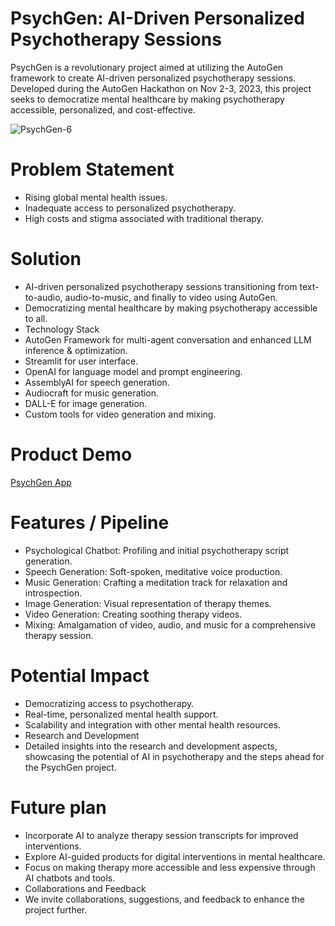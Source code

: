 # PsychGen: AI-Driven Personalized Psychotherapy Sessions
PsychGen is a revolutionary project aimed at utilizing the AutoGen framework to create AI-driven personalized psychotherapy sessions. Developed during the AutoGen Hackathon on Nov 2-3, 2023, this project seeks to democratize mental healthcare by making psychotherapy accessible, personalized, and cost-effective.

![PsychGen-6](https://github.com/datasci888/AutoGEN_Hackathon/assets/119770980/00d2e84f-d01a-414b-a005-61b967af52ed)

# Problem Statement
- Rising global mental health issues.
- Inadequate access to personalized psychotherapy.
- High costs and stigma associated with traditional therapy.

# Solution
- AI-driven personalized psychotherapy sessions transitioning from text-to-audio, audio-to-music, and finally to video using AutoGen.
- Democratizing mental healthcare by making psychotherapy accessible to all.
- Technology Stack
- AutoGen Framework for multi-agent conversation and enhanced LLM inference & optimization.
- Streamlit for user interface.
- OpenAI for language model and prompt engineering.
- AssemblyAI for speech generation.
- Audiocraft for music generation.
- DALL-E for image generation.
- Custom tools for video generation and mixing.

# Product Demo
[PsychGen App](https://psychgen.streamlit.app/)

# Features / Pipeline
- Psychological Chatbot: Profiling and initial psychotherapy script generation.
- Speech Generation: Soft-spoken, meditative voice production.
- Music Generation: Crafting a meditation track for relaxation and introspection.
- Image Generation: Visual representation of therapy themes.
- Video Generation: Creating soothing therapy videos.
- Mixing: Amalgamation of video, audio, and music for a comprehensive therapy session.

# Potential Impact
- Democratizing access to psychotherapy.
- Real-time, personalized mental health support.
- Scalability and integration with other mental health resources.
- Research and Development
- Detailed insights into the research and development aspects, showcasing the potential of AI in psychotherapy and the steps ahead for the PsychGen project.

# Future plan
- Incorporate AI to analyze therapy session transcripts for improved interventions.
- Explore AI-guided products for digital interventions in mental healthcare.
- Focus on making therapy more accessible and less expensive through AI chatbots and tools.
- Collaborations and Feedback
- We invite collaborations, suggestions, and feedback to enhance the project further.
